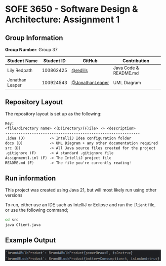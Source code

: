 # SOFE 3650 - Software Design & Architecture: Assignment 1

## Group Information
**Group Number**: Group 37

| Student Name | Student ID | GitHub                                               | Contribution           |
| ------------ |------------|------------------------------------------------------|------------------------|
| Lily Redpath | 100862425  | [@redlils](https://github.com/redlils)               |  Java Code & README.md |
| Jonathan Leaper | 100924543 | [@JonathanLeaper](https://github.com/jonathanleaper) | UML Diagram            |

## Repository Layout
The repository layout is set up as the following:
```
Key:
<file/directory name> <(D)irectory/(F)ile> -> <description>
-------------------------------------------------------------
.idea (D)           -> IntelliJ Idea configuration folder
docs (D)            -> UML Diagram + any other documentation required
src (D)             -> All Java source files created for the project
.gitignore (F)      -> A standard .gitignore file
Assignment1.iml (F) -> The IntelliJ project file
README.md (F)       -> The file you're currently reading!
```

## Run information
This project was created using Java 21, but will most likely run using other versions

To run, either use an IDE such as IntelliJ or Eclipse and run the `Client` file, or use the following command;
```bash
cd src
java Client.java
```

## Example Output
![Example Output](docs/example_out.png)